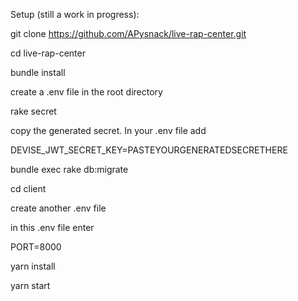 Setup (still a work in progress):

git clone https://github.com/APysnack/live-rap-center.git

cd live-rap-center

bundle install

create a .env file in the root directory

rake secret

copy the generated secret. In your .env file add

DEVISE_JWT_SECRET_KEY=PASTEYOURGENERATEDSECRETHERE

bundle exec rake db:migrate

cd client

create another .env file

in this .env file enter

PORT=8000

yarn install

yarn start
